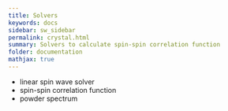 ```yaml
---
title: Solvers
keywords: docs
sidebar: sw_sidebar
permalink: crystal.html
summary: Solvers to calculate spin-spin correlation function
folder: documentation
mathjax: true
---
```


* linear spin wave solver
* spin-spin correlation function
* powder spectrum
